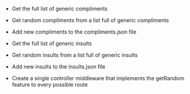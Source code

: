 - Get the full list of generic compliments
- Get random compliments from a list full of generic compliments
- Add new compliments to the compliments.json file
- Get the full list of generic insults
- Get random insults from a list full of generic insults
- Add new insults to the insults.json file

- Create a single controller middleware that implements the getRandom feature to every possible route
